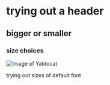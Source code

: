 # trying out a header
## bigger or smaller
### size choices

![Image of Yaktocat](https://octodex.github.com/images/yaktocat.png)

trying out sizes of default font
